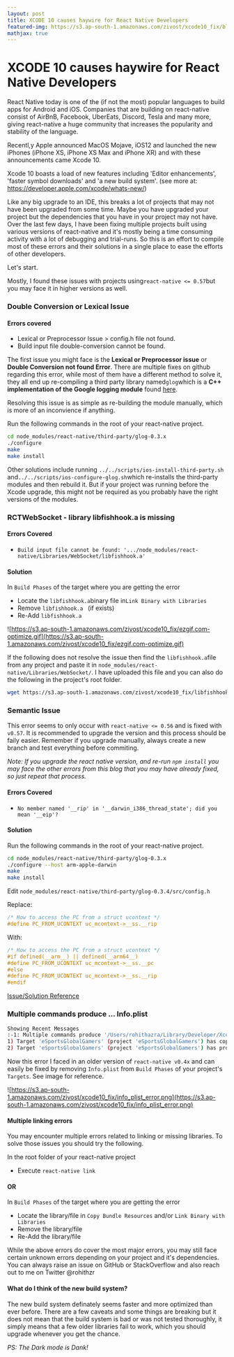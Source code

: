 ```yaml
---
layout: post
title: XCODE 10 causes haywire for React Native Developers
featured-img: https://s3.ap-south-1.amazonaws.com/zivost/xcode10_fix/blog_header.jpg
mathjax: true
---
```


# XCODE 10 causes haywire for React Native Developers

React Native today is one of the (if not the most) popular languages to build apps for Android and iOS. Companies that are building on react-native consist of AirBnB, Facebook, UberEats, Discord, Tesla and many more, giving react-native a huge community that increases the popularity and stability of the language.

Recentl,y Apple announced MacOS Mojave, iOS12 and launched the new iPhones (iPhone XS, iPhone XS Max and iPhone XR) and with these announcements came Xcode 10.

Xcode 10 boasts a load of new features including 'Editor enhancements', 'faster symbol downloads' and 'a new build system'. (see more at: https://developer.apple.com/xcode/whats-new/)

Like any big upgrade to an IDE, this breaks a lot of projects that may not have been upgraded from some time. Maybe you have upgraded your project but the dependencies that you have in your project may not have. Over the last few days, I have been fixing multiple projects built using various versions of react-native and it's mostly being a time consuming activity with a lot of debugging and trial-runs. So this is an effort to compile most of these errors and their solutions in a single place to ease the efforts of other developers.

Let's start.

Mostly, I found these issues with projects using`react-native <= 0.57`but you may face it in higher versions as well.

### Double Conversion or Lexical Issue

#### Errors covered

- Lexical or Preprocessor Issue > config.h file not found.
- Build input file double-conversion cannot be found.

The first issue you might face is the **Lexical or Preprocessor issue** or **Double Conversion not found Error**. There are multiple fixes on github regarding this error, while most of them have a different method to solve it, they all end up re-compiling a third party library named`glog`which is a **C++ implementation of the Google logging module** found [here](https://github.com/google/glog).

Resolving this issue is as simple as re-building the module manually, which is more of an inconvience if anything.

Run the following commands in the root of your react-native project.

```bash
cd node_modules/react-native/third-party/glog-0.3.x
./configure
make
make install
```

Other solutions include running `../../scripts/ios-install-third-party.sh` and`../../scripts/ios-configure-glog.sh`which re-installs the third-party modules and then rebuild it. But if your project was running before the Xcode upgrade, this might not be required as you probably have the right versions of the modules.

### RCTWebSocket - library libfishhook.a is missing

#### Errors Covered

- `Build input file cannot be found: '.../node_modules/react-native/Libraries/WebSocket/libfishhook.a'`

#### Solution

In `Build Phases` of the target where you are getting the error

- Locate the `libfishhook.a`binary file in`Link Binary with Libraries`
- Remove `libfishhook.a ` (if exists)
- Re-Add `libfishhook.a`

![https://s3.ap-south-1.amazonaws.com/zivost/xcode10_fix/ezgif.com-optimize.gif](https://s3.ap-south-1.amazonaws.com/zivost/xcode10_fix/ezgif.com-optimize.gif)

If the following does not resolve the issue then find the `libfishhook.a`file from any project and paste it in `node_modules/react-native/Libraries/WebSocket/`. I have uploaded this file and you can also do the following in the project's root folder.

```bash
wget https://s3.ap-south-1.amazonaws.com/zivost/xcode10_fix/libfishhook.a -O node_modules/react-native/Libraries/WebSocket/libfishhook.a
```



### Semantic Issue

This error seems to only occur with `react-native <= 0.56` and is fixed with `v0.57`. It is recommended to upgrade the version and this process should be faily easier. Remember if you upgrade manually, always create a new branch and test everything before commiting. 

*Note: If you upgrade the react native version, and re-run `npm install` you may face the other errors from this blog that you may have already fixed, so just repeat that process.*

#### Errors Covered

- `No member named '__rip' in '__darwin_i386_thread_state'; did you mean '__eip'?`

#### Solution

Run the following commands in the root of your react-native project.

```bash
cd node_modules/react-native/third-party/glog-0.3.x
./configure --host arm-apple-darwin
make
make install
```

Edit `node_modules/react-native/third-party/glog-0.3.4/src/config.h`

Replace:

```objective-c
/* How to access the PC from a struct ucontext */
#define PC_FROM_UCONTEXT uc_mcontext->__ss.__rip
```

With:

```objective-c
/* How to access the PC from a struct ucontext */
#if defined(__arm__) || defined(__arm64__)
#define PC_FROM_UCONTEXT uc_mcontext->__ss.__pc
#else
#define PC_FROM_UCONTEXT uc_mcontext->__ss.__rip
#endif
```

[Issue/Solution Reference](https://github.com/facebook/react-native/issues/19839#issuecomment-422390104)



### Multiple commands produce ... Info.plist

```bash
Showing Recent Messages
:-1: Multiple commands produce '/Users/rohithazra/Library/Developer/Xcode/DerivedData/eSportsGlobalGamers-gpegqsfkbrlhfkboegxcboihfklf/Build/Products/Debug-iphonesimulator/eSportsGlobalGamers.app/Info.plist':
1) Target 'eSportsGlobalGamers' (project 'eSportsGlobalGamers') has copy command from '/Users/rohithazra/Work/brisik-mobile/ios/eSportsGlobalGamers/Info.plist' to '/Users/rohithazra/Library/Developer/Xcode/DerivedData/eSportsGlobalGamers-gpegqsfkbrlhfkboegxcboihfklf/Build/Products/Debug-iphonesimulator/eSportsGlobalGamers.app/Info.plist'
2) Target 'eSportsGlobalGamers' (project 'eSportsGlobalGamers') has process command with output '/Users/rohithazra/Library/Developer/Xcode/DerivedData/eSportsGlobalGamers-gpegqsfkbrlhfkboegxcboihfklf/Build/Products/Debug-iphonesimulator/eSportsGlobalGamers.app/Info.plist'
```

Now this error I faced in an older version of `react-native v0.4x` and can easily be fixed by removing `Info.plist` from `Build Phases` of your project's `Targets`. See image for reference.

![https://s3.ap-south-1.amazonaws.com/zivost/xcode10_fix/info_plist_error.png](https://s3.ap-south-1.amazonaws.com/zivost/xcode10_fix/info_plist_error.png)



#### Multiple linking errors

You may encounter multiple errors related to linking or missing libraries. To solve those issues you should try the following.

In the root folder of your react-native project

- Execute `react-native link`

#### OR

In `Build Phases` of the target where you are getting the error

- Locate the library/file in `Copy Bundle Resources` and/or `Link Binary with Libraries`
- Remove the library/file
- Re-Add the library/file



While the above errors do cover the most major errors, you may still face certain unknown errors depending on your project and it's dependencies. You can always raise an issue on GitHub or StackOverflow and also reach out to me on Twitter @rohithzr



#### What do I think of the new build system?

The new build system definately seems faster and more optimized than ever before. There are a few caveats and some things are breaking but it does not mean that the build system is bad or was not tested thoroughly, it simply means that a few older libraries fail to work, which you should upgrade whenever you get the chance.

*PS: The Dark mode is Dank!*

